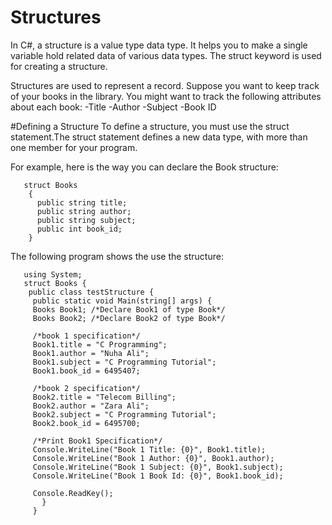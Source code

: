 # Structures
In C#, a structure is a value type data type. It helps you to make a single variable hold related data of various data
types. The struct keyword is used for creating a structure. 

Structures are used to represent a record. Suppose you want to keep track of your books in the library. You might want
to track the following attributes about each book:
  -Title
  -Author
  -Subject
  -Book ID
  
#Defining a Structure
To define a structure, you must use the struct statement.The struct statement defines a new data type, with more than
one member for your program.

For example, here is the way you can declare the Book structure:
  
       struct Books
        {
          public string title;
          public string author;
          public string subject;
          public int book_id;
        }
   
The following program shows the use the structure:


       using System;
       struct Books {
        public class testStructure {
         public static void Main(string[] args) { 
         Books Book1; /*Declare Book1 of type Book*/
         Books Book2; /*Declare Book2 of type Book*/
         
         /*book 1 specification*/
         Book1.title = "C Programming";
         Book1.author = "Nuha Ali";
         Book1.subject = "C Programming Tutorial";
         Book1.book_id = 6495407;
         
         /*book 2 specification*/
         Book2.title = "Telecom Billing";
         Book2.author = "Zara Ali";
         Book2.subject = "C Programming Tutorial";
         Book2.book_id = 6495700;
         
         /*Print Book1 Specification*/
         Console.WriteLine("Book 1 Title: {0}", Book1.title);
         Console.WriteLine("Book 1 Author: {0}", Book1.author);
         Console.WriteLine("Book 1 Subject: {0}", Book1.subject);
         Console.WriteLine("Book 1 Book Id: {0}", Book1.book_id);
         
         Console.ReadKey();
           }
         }
         
